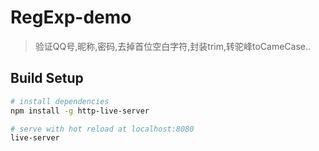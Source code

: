 # RegExp-demo

> 验证QQ号,昵称,密码,去掉首位空白字符,封装trim,转驼峰toCameCase..

## Build Setup

``` bash
# install dependencies
npm install -g http-live-server

# serve with hot reload at localhost:8080
live-server

```
